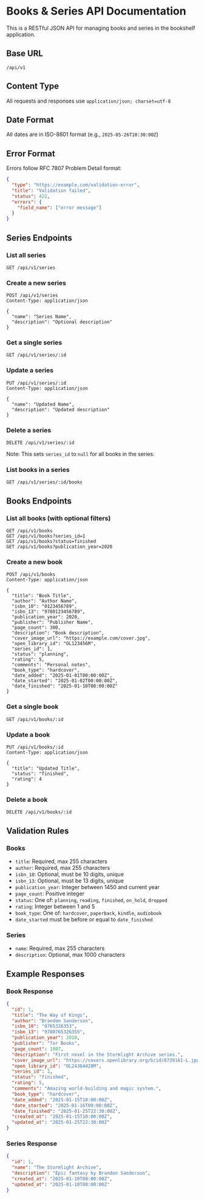 # Books & Series API Documentation

This is a RESTful JSON API for managing books and series in the bookshelf application.

## Base URL
```
/api/v1
```

## Content Type
All requests and responses use `application/json; charset=utf-8`

## Date Format
All dates are in ISO-8601 format (e.g., `2025-05-26T10:30:00Z`)

## Error Format
Errors follow RFC 7807 Problem Detail format:

```json
{
  "type": "https://example.com/validation-error",
  "title": "Validation failed",
  "status": 422,
  "errors": {
    "field_name": ["error message"]
  }
}
```

## Series Endpoints

### List all series
```
GET /api/v1/series
```

### Create a new series
```
POST /api/v1/series
Content-Type: application/json

{
  "name": "Series Name",
  "description": "Optional description"
}
```

### Get a single series
```
GET /api/v1/series/:id
```

### Update a series
```
PUT /api/v1/series/:id
Content-Type: application/json

{
  "name": "Updated Name",
  "description": "Updated description"
}
```

### Delete a series
```
DELETE /api/v1/series/:id
```
Note: This sets `series_id` to `null` for all books in the series.

### List books in a series
```
GET /api/v1/series/:id/books
```

## Books Endpoints

### List all books (with optional filters)
```
GET /api/v1/books
GET /api/v1/books?series_id=1
GET /api/v1/books?status=finished
GET /api/v1/books?publication_year=2020
```

### Create a new book
```
POST /api/v1/books
Content-Type: application/json

{
  "title": "Book Title",
  "author": "Author Name",
  "isbn_10": "0123456789",
  "isbn_13": "9780123456789",
  "publication_year": 2020,
  "publisher": "Publisher Name",
  "page_count": 300,
  "description": "Book description",
  "cover_image_url": "https://example.com/cover.jpg",
  "open_library_id": "OL123456M",
  "series_id": 1,
  "status": "planning",
  "rating": 5,
  "comments": "Personal notes",
  "book_type": "hardcover",
  "date_added": "2025-01-01T00:00:00Z",
  "date_started": "2025-01-02T00:00:00Z",
  "date_finished": "2025-01-10T00:00:00Z"
}
```

### Get a single book
```
GET /api/v1/books/:id
```

### Update a book
```
PUT /api/v1/books/:id
Content-Type: application/json

{
  "title": "Updated Title",
  "status": "finished",
  "rating": 4
}
```

### Delete a book
```
DELETE /api/v1/books/:id
```

## Validation Rules

### Books
- `title`: Required, max 255 characters
- `author`: Required, max 255 characters
- `isbn_10`: Optional, must be 10 digits, unique
- `isbn_13`: Optional, must be 13 digits, unique
- `publication_year`: Integer between 1450 and current year
- `page_count`: Positive integer
- `status`: One of: `planning`, `reading`, `finished`, `on_hold`, `dropped`
- `rating`: Integer between 1 and 5
- `book_type`: One of: `hardcover`, `paperback`, `kindle`, `audiobook`
- `date_started` must be before or equal to `date_finished`

### Series
- `name`: Required, max 255 characters
- `description`: Optional, max 1000 characters

## Example Responses

### Book Response
```json
{
  "id": 1,
  "title": "The Way of Kings",
  "author": "Brandon Sanderson",
  "isbn_10": "0765326353",
  "isbn_13": "9780765326355",
  "publication_year": 2010,
  "publisher": "Tor Books",
  "page_count": 1007,
  "description": "First novel in the Stormlight Archive series.",
  "cover_image_url": "https://covers.openlibrary.org/b/id/8739161-L.jpg",
  "open_library_id": "OL24364428M",
  "series_id": 1,
  "status": "finished",
  "rating": 5,
  "comments": "Amazing world-building and magic system.",
  "book_type": "hardcover",
  "date_added": "2025-01-15T10:00:00Z",
  "date_started": "2025-01-16T09:00:00Z",
  "date_finished": "2025-01-25T22:30:00Z",
  "created_at": "2025-01-15T10:00:00Z",
  "updated_at": "2025-01-25T22:30:00Z"
}
```

### Series Response
```json
{
  "id": 1,
  "name": "The Stormlight Archive",
  "description": "Epic fantasy by Brandon Sanderson",
  "created_at": "2025-01-10T08:00:00Z",
  "updated_at": "2025-01-10T08:00:00Z"
}
``` 